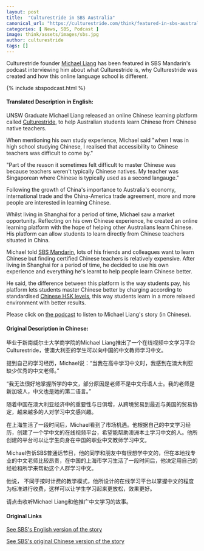 ```yaml
---
layout: post
title:  "Culturestride in SBS Australia"
canonical_url: "https://culturestride.com/think/featured-in-sbs-australia"
categories: [ News, SBS, Podcast ]
image: think/assets/images/sbs.jpg
author: culturestride
tags: []
---
```

Culturestride founder [Michael Liang](../author-michael-liang) has been featured in SBS Mandarin's podcast interviewing him about what Culturestride is, why Culturestride was created and how this online language school is different.

{% include sbspodcast.html %}

#### Translated Description in English:

UNSW Graduate Michael Liang released an online Chinese learning platform called [Culturestride](https://culturestride.com), to help Australian students learn Chinese from Chinese native teachers.

When mentioning his own study experience, Michael said "when I was in high school studying Chinese, I realised that accessibility to Chinese teachers was difficult to come by."

"Part of the reason it sometimes felt difficult to master Chinese was because teachers weren't typically Chinese natives. My teacher was Singaporean where Chinese is typically used as a second langauge."

Following the growth of China's importance to Australia's economy, international trade and the China-America trade agreement, more and more people are interested in learning Chinese.

Whilst living in Shanghai for a period of time, Michael saw a market opportunity. Reflecting on his own Chinese experience, he created an online learning platform with the hope of helping other Australians learn Chinese. His platform can allow students to learn directly from Chinese teachers situated in China.

Michael told [SBS Mandarin](https://www.sbs.com.au/language/mandarin), lots of his friends and colleagues want to learn Chinese but finding certified Chinese teachers is relatively expensive. After living in Shanghai for a period of time, he decided to use his own experience and everything he's learnt to help people learn Chinese better.

He said, the difference between this platform is the way students pay, his platform lets students master Chinese better by charging according to standardised [Chinese HSK levels](https://culturestride.com/hsk), this way students learn in a more relaxed environment with better results.

Please click on [the podcast](https://www.sbs.com.au/language/english/audio/learning-chinese-in-an-easier-way-this-young-australian-promotes-chinese-literacy-across-australia) to listen to Michael Liang's story (in Chinese). 

#### Original Description in Chinese:

毕业于新南威尔士大学商学院的Michael Liang推出了一个在线视频中文学习平台Culturestride，使澳大利亚的学生可以向中国的中文教师学习中文。

提到自己的学习经历，Michael说：“当我在高中学习中文时，我感到在澳大利亚缺少优秀的中文老师。”

“我无法很好地掌握所学的中文，部分原因是老师不是中文母语人士。我的老师是新加坡人，中文也是她的第二语言。”

随着中国在澳大利亚经济中的重要性与日俱增，从跨境贸易到最近与美国的贸易协定，越来越多的人对学习中文感兴趣。

在上海生活了一段时间后，Michael看到了市场机遇。他根据自己的中文学习经历，创建了一个学中文的在线视频平台，希望能帮助澳洲本土学习中文的人。他所创建的平台可以让学生向身在中国的职业中文教师学习中文。

Michael告诉SBS普通话节目，他的同学和朋友中有很想学中文的，但在本地找专业的中文老师比较昂贵，在中国的上海市学习生活了一段时间后，他决定用自己的经验和所学来帮助这个人群学习中文。

他说， 不同于按时计费的教学模式，他所设计的在线学习平台以掌握中文的程度为标准进行收费，这样可以让学生学习起来更放松，效果更好。

请点击收听Michael Liang和他推广中文学习的故事。

#### Original Links

<a href="https://www.sbs.com.au/language/english/audio/learning-chinese-in-an-easier-way-this-young-australian-promotes-chinese-literacy-across-australia" target="_blank">See SBS's English version of the story</a>

<a href="https://www.sbs.com.au/language/mandarin/zh-hans/audio/learning-chinese-in-an-easier-way-this-young-australian-promotes-chinese-literacy-across-australia" target="_blank">See SBS's original Chinese version of the story</a>